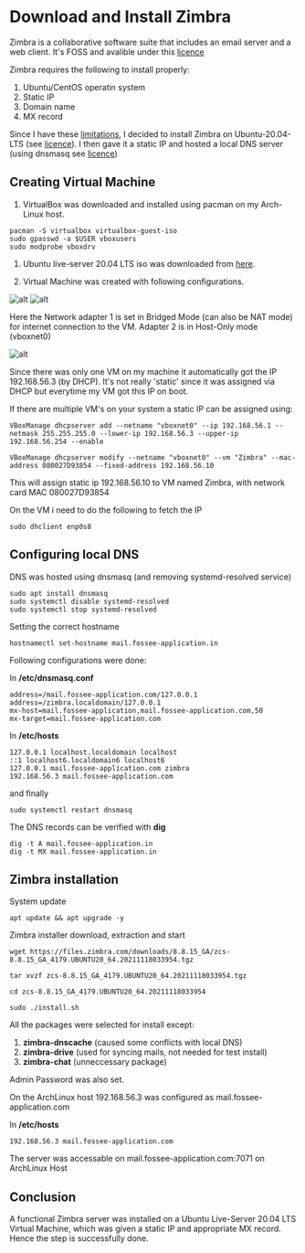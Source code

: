 # Download and Install Zimbra

Zimbra is a collaborative software suite that includes an email server and a web client. It's FOSS and avalible under this [licence](https://www.zimbra.com/product/licenses-and-terms-of-use/)

Zimbra requires the following to install properly:
1. Ubuntu/CentOS operatin system
1. Static IP
1. Domain name
1. MX record 

Since I have these [limitations](../Limitations.md), I decided to install Zimbra on Ubuntu-20.04-LTS (see [licence]()). I then gave it a static IP and hosted a local DNS server (using dnsmasq see [licence]()) 

## Creating Virtual Machine
1. VirtualBox was downloaded and installed using pacman on my Arch-Linux host.

```
pacman -S virtualbox virtualbox-guest-iso 
sudo gpasswd -a $USER vboxusers
sudo modprobe vboxdrv
```

1. Ubuntu live-server 20.04 LTS iso was downloaded from [here]().

1. Virtual Machine was created with following configurations. 

![alt](../images/vm-conf.avif)
![alt](../images/vm-conf2.avif)

Here the Network adapter 1 is set in Bridged Mode (can also be NAT mode) for internet connection to the VM. Adapter 2 is in Host-Only mode (vboxnet0)

![alt](../images/)

Since there was only one VM on my machine it automatically got the IP 192.168.56.3 (by DHCP). It's not really 'static' since it was assigned via DHCP but everytime my VM got this IP on boot.

If there are multiple VM's on your system a static IP can be assigned using:
```
VBoxManage dhcpserver add --netname "vboxnet0" --ip 192.168.56.1 --netmask 255.255.255.0 --lower-ip 192.168.56.3 --upper-ip 192.168.56.254 --enable

VBoxManage dhcpserver modify --netname "vboxnet0" --vm "Zimbra" --mac-address 080027D93854 --fixed-address 192.168.56.10
```

This will assign static ip 192.168.56.10 to VM named Zimbra, with network card MAC 080027D93854

On the VM i need to do the following to fetch the IP
```
sudo dhclient enp0s8
```

## Configuring local DNS
DNS was hosted using dnsmasq (and removing systemd-resolved service)

```
sudo apt install dnsmasq
sudo systemctl disable systemd-resolved
sudo systemctl stop systemd-resolved
```

Setting the correct hostname
```
hostnamectl set-hostname mail.fossee-application.in
``` 

Following configurations were done:

In **/etc/dnsmasq.conf**
```
address=/mail.fossee-application.com/127.0.0.1
address=/zimbra.localdomain/127.0.0.1
mx-host=mail.fossee-application,mail.fossee-application.com,50
mx-target=mail.fossee-application.com
```

In **/etc/hosts**
```
127.0.0.1 localhost.localdomain localhost
::1 localhost6.localdomain6 localhost6
127.0.0.1 mail.fossee-application.com zimbra
192.168.56.3 mail.fossee-application.com
```

and finally
```
sudo systemctl restart dnsmasq
```

The DNS records can be verified with **dig**
```
dig -t A mail.fossee-application.in
dig -t MX mail.fossee-application.in
```

## Zimbra installation
System update
```
apt update && apt upgrade -y
``` 

Zimbra installer download, extraction and start
```
wget https://files.zimbra.com/downloads/8.8.15_GA/zcs-8.8.15_GA_4179.UBUNTU20_64.20211118033954.tgz

tar xvzf zcs-8.8.15_GA_4179.UBUNTU20_64.20211118033954.tgz

cd zcs-8.8.15_GA_4179.UBUNTU20_64.20211118033954

sudo ./install.sh
```

All the packages were selected for install except:
1. **zimbra-dnscache** (caused some conflicts with local DNS)
1. **zimbra-drive** (used for syncing mails, not needed for test install)
1. **zimbra-chat** (unneccessary package)

Admin Password was also set.

On the ArchLinux host 192.168.56.3 was configured as mail.fossee-application.com

In **/etc/hosts**
```
192.168.56.3 mail.fossee-application.com
```

The server was accessable on mail.fossee-application.com:7071 on ArchLinux Host

## Conclusion
A functional Zimbra server was installed on a Ubuntu Live-Server 20.04 LTS Virtual Machine, which was given a static IP and appropriate MX record. Hence the step is successfully done.